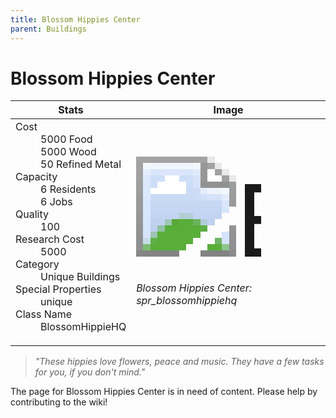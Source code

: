 ```yaml
---
title: Blossom Hippies Center
parent: Buildings
---
```

# Blossom Hippies Center

[//]: # (Pre-generated content)
<table><thead><tr><th>Stats</th><th>Image</th></tr></thead><tbody><tr><td><dl><dt>Cost</dt><dd>5000 Food<br>5000 Wood<br>50 Refined Metal</dd><dt>Capacity</dt><dd>6 Residents<br>6 Jobs</dd><dt>Quality</dt><dd>100</dd><dt>Research Cost</dt><dd>5000</dd><dt>Category</dt><dd>Unique Buildings</dd><dt>Special Properties</dt><dd>unique</dd><dt>Class Name</dt><dd>BlossomHippieHQ</dd></dl></td><td><style>.building-image {width: 200px;height: 200px;overflow: hidden;position: relative;}.building-image img {image-rendering: pixelated;object-fit: none;transform: scale(10);transform-origin: left top;position: absolute;left: 0;top: 0;}</style><div class="building-image"><img style="object-position: -114px -844px;" src="https://tfe2-wiki.github.io/assets/sprites.png" alt="Blossom Hippies Center Back"><img style="object-position: -92px -844px;" src="https://tfe2-wiki.github.io/assets/sprites.png" alt="Blossom Hippies Center"></div><i>Blossom Hippies Center: spr_blossomhippiehq</i></td></tr></tbody></table><blockquote><i>"These hippies love flowers, peace and music. They have a few tasks for you, if you don't mind."</i></blockquote>

The page for Blossom Hippies Center is in need of content. Please help by contributing to the wiki!
